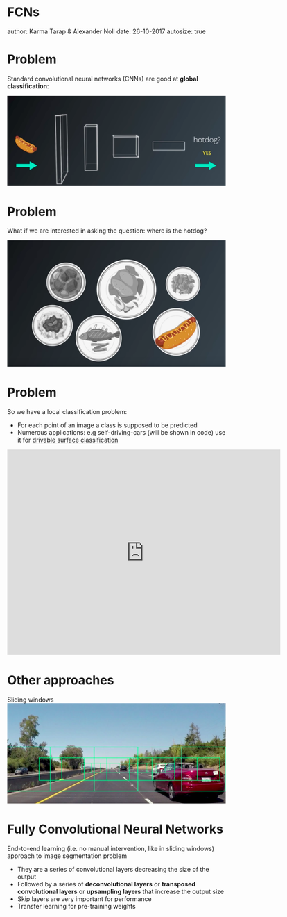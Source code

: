 FCNs
========================================================
author: Karma Tarap & Alexander Noll
date: 26-10-2017
autosize: true

Problem
========================================================

Standard convolutional neural networks (CNNs) are good at **global classification**:

![](FCNs-figure/CNN.png)


Problem
========================================================

What if we are interested in asking the question: where is the hotdog?

![](FCNs-figure/FCN-Motivation.png)

Problem
========================================================

So we have a local classification problem:

+ For each point of an image a class is supposed to be predicted
+ Numerous applications: e.g self-driving-cars (will be shown in code) use it for [drivable surface classification](https://www.youtube.com/watch?v=qWl9idsCuLQ)

<!--html_preserve--><iframe src="https://www.youtube.com/embed/qWl9idsCuLQ" width="630" height="472.5" frameborder="0" allowfullscreen=""></iframe><!--/html_preserve-->

Other approaches
========================================================
Sliding windows
![](FCNs-figure/sliding-windows.png)

Fully Convolutional Neural Networks
========================================================

End-to-end learning (i.e. no manual intervention, like in sliding windows) approach to image segmentation problem

+ They are a series of convolutional layers decreasing the size of the output
+ Followed by a series of **deconvolutional layers** or **transposed convolutional layers** or **upsampling layers** that increase the output size
+ Skip layers are very important for performance
+ Transfer learning for pre-training weights
